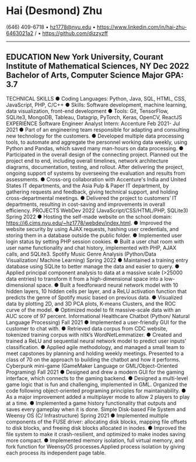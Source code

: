 Hai (Desmond) Zhu
============
(646) 409-6718 • hz1778@nyu.edu • https://www.linkedin.com/in/hai-zhu-6463021a2 / • https://github.com/dizzyzff

------------
EDUCATION
New York University, Courant Institute of Mathematical Sciences, NY Dec 2022
Bachelor of Arts, Computer Science Major GPA: 3.7
------------
TECHNICAL SKILLS
● Coding Languages: Python, Java, SQL, HTML, CSS, JavaScript, PHP, C/C++
● Skills: Software development, machine learning, data visualization, front-end development
● Tools: Git, TensorFlow, SQLite3, MongoDB, Tableau, Datagrip, PyTorch, Keras, OpenCV, ReactJS
EXPERIENCE
Software Engineer Analyst Intern: Accenture Feb 2021- Jul 2021
● Part of an engineering team responsible for adapting and consulting new technology for the customers.
● Developed multiple data processing tools, to automate and aggregate the personnel working data weekly, using
Python and Pandas, which saved many man-hours on data processing.
● Participated in the overall design of the connecting project. Planned out the project end to end, including overall
timelines, network architecture diagrams, documentation, testing, and rollout. After delivering the project, ongoing
support of systems by overseeing the evaluation and results from assessments.
● Cross-org collaboration with Accenture's India and United States IT departments, and the Asia Pulp & Paper IT
department, by gathering requests and feedback, giving technical support, and holding cross-departmental meetings.
● Delivered the project to customers’ IT departments, resulting in cost-saving and improvements in overall efficiency.
PROJECTS
WebDev 2022 (JavaScript/CSS/HTML/PHP, SQLite3) Spring 2022
● Hosting the self-made website on the school domain: https://i6.cims.nyu.edu/~hz1778/webdev/index.html.
● Improved the website security by using AJAX requests, hashing user credentials, and storing them in a database
outside the public folder.
● Implemented user login status by setting PHP session cookies.
● Built a user chat room with user name functionality and chat history, implemented with PHP, AJAX calls, and SQLite3.
Spotify Music Genre Analysis (Python/Data Visualization/ Machine Learning) Spring 2022
● Maintained a training entry database using SQLite to better manage the data and easier to query.
● Applied principal component analysis to data at a massive scale (>25000 data entries) to transform it from a
high-dimensional space into a low-dimensional space.
● Built a feedforward neural network model with 10 hidden layers, 10 hidden cells per layer, and a ReLU activation
function that predicts the genre of Spotify music based on previous data.
● Visualized data by plotting 2D, and 3D PCA plots, K-means Clusters, and the ROC curve of the model.
● Optimized model to fit massive-scale data with an AUC score of 97 percent.
Informational Healthcare Chatbot (Python/ Natural Language Processing) Fall 2021
● Implemented a user-friendly GUI for the customer to chat with.
● Retrieved data corpus from CDC website, tokenized training corpus with nltk’s WordNetLemmatizer.
● Created and trained a ReLU and sequential neural network model to predict user inputs’ classification.
● Applied agile methodology, and managed a small team to meet capstones by planning and holding weekly meetings.
Presented to a class of 70 on the approach to building the chatbot and how it performs.
Cyberpunk mini-game (GameMaker Language or GML/Object-Oriented Programing) Fall 2021
● Designed and drew a modern GUI for the gaming interface, which connects to the gaming backend.
● Designed a multi-level game logic that is fun and challenging, implemented in GML. Organized the code following
object-oriented programing principles for maintainability.
● As a major improvement added a multiplayer mode to allow 2 players to play at a time.
● Implemented a game history functionality that outputs and saves every gameplay when it is done.
Simple Disk-based File System and Weensy OS (C/ Infrastructure) Spring 2021
● Implemented multiple components of the FUSE driver: allocating disk blocks, mapping file offsets to disk blocks, and
freeing disk blocks allocated in inodes.
● Improved the file system to make it crash-resilient, and optimized to make inodes saving more compact.
● Implemented memory isolation, full virtual memory, and fork function for WeensyOS processes.Applied process
isolation by giving each process its independent page table.
